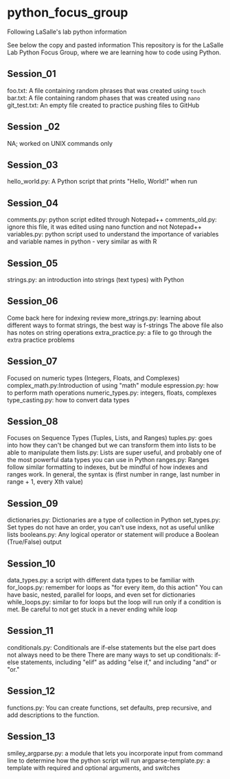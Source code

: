 # python_focus_group
Following LaSalle's lab python information

See below the copy and pasted information
This repository is for the LaSalle Lab Python Focus Group, where we are learning how to code using Python.

## Session_01
foo.txt: A file containing random phrases that was created using `touch`
bar.txt: A file containing random phases that was created using `nano`
git_test.txt: An empty file created to practice pushing files to GitHub

## Session _02
NA; worked on UNIX commands only

## Session_03
hello_world.py: A Python script that prints "Hello, World!" when run

## Session_04
comments.py: python script edited through Notepad++
comments_old.py: ignore this file, it was edited using nano function and not Notepad++
variables.py: python script used to understand the importance of variables and variable names in python - very similar as with R

## Session_05
strings.py: an introduction into strings (text types) with Python

## Session_06
Come back here for indexing review
more_strings.py: learning about different ways to format strings, the best way is f-strings
The above file also has notes on string operations
extra_practice.py: a file to go through the extra practice problems


## Session_07
Focused on numeric types (Integers, Floats, and Complexes)
complex_math.py:Introduction of using "math" module 
espression.py: how to perform math operations
numeric_types.py: integers, floats, complexes
type_casting.py: how to convert data types

## Session_08
Focuses on Sequence Types (Tuples, Lists, and Ranges)
tuples.py: goes into how they can't be changed but we can transform them into lists to be able to manipulate them
lists.py: Lists are super useful, and probably one of the most powerful data types you can use in Python 
ranges.py: Ranges follow similar formatting to indexes, but be mindful of how indexes and ranges work. In general, the syntax is (first number in range, last number in range + 1, every Xth value)

## Session_09
dictionaries.py: Dictionaries are a type of collection in Python
set_types.py: Set types do not have an order, you can't use indexs, not as useful unlike lists
booleans.py: Any logical operator or statement will produce a Boolean (True/False) output


## Session_10
data_types.py: a script with different data types to be familiar with
for_loops.py: remember for loops as "for every item, do this action" You can have basic, nested, parallel for loops, and even set for dictionaries
while_loops.py: similar to for loops but the loop will run only if a condition is met. Be careful to not get stuck in a never ending while loop

## Session_11
conditionals.py: Conditionals are if-else statements but the else part does not always need to be there
There are many ways to set up conditionals: if-else statements, including "elif" as adding "else if," and including "and" or "or."

## Session_12
functions.py: You can create functions, set defaults, prep recursive, and add descriptions to the function.

## Session_13
smiley_argparse.py: a module that lets you incorporate input from command line to determine how the python script will run
argparse-template.py: a template with required and optional arguments, and switches
